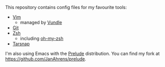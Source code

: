 This repository contains config files for my favourite tools:

- [Vim](http://www.vim.org/)
  - managed by [Vundle](https://github.com/gmarik/vundle)
- [Git](http://git-scm.com/)
- [Zsh](http://www.zsh.org/)
  - including [oh-my-zsh](https://github.com/robbyrussell/oh-my-zsh)
- [Tarsnap](https://www.tarsnap.com/)

I'm also using Emacs with the [Prelude](http://batsov.com/prelude/) distribution.
You can find my fork at https://github.com/JanAhrens/prelude.
